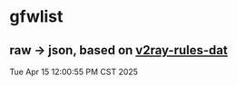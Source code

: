 # gfwlist
## raw -> json, based on [v2ray-rules-dat](https://github.com/Loyalsoldier/v2ray-rules-dat)
Tue Apr 15 12:00:55 PM CST 2025

